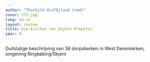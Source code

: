 ```yaml
---
author: "Thorkild H\xF8jlund (red)"
cover: 275.jpg
lang: en-us
layout: review
title: Die Kirchen von Skjern Propstei
year: 0
---
```


Duitstalige beschrijving van 36 dorpskerken in West Denemarken, omgeving Ringkøbing/Skjern
